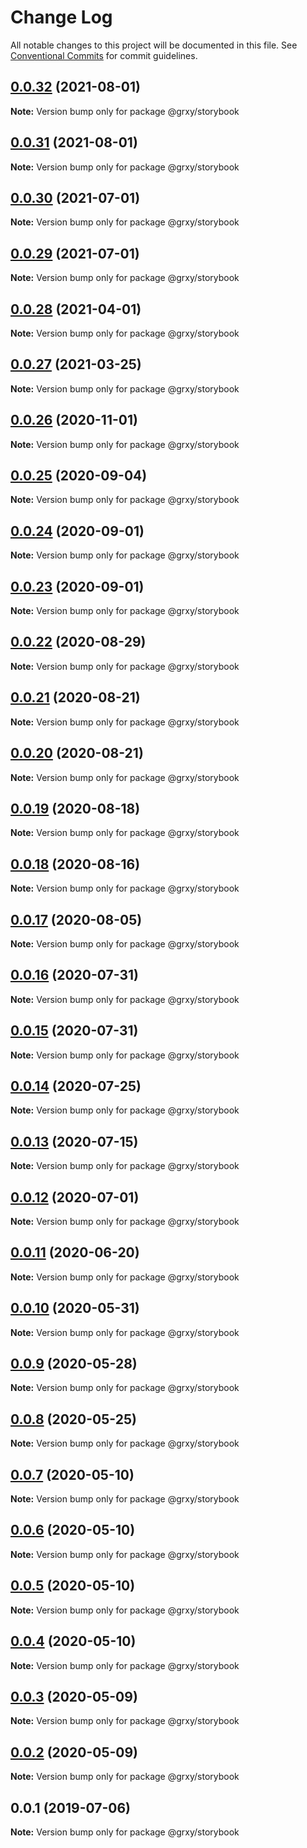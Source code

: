 # Change Log

All notable changes to this project will be documented in this file.
See [Conventional Commits](https://conventionalcommits.org) for commit guidelines.

## [0.0.32](https://github.com/grxy/grxy/compare/@grxy/storybook@0.0.31...@grxy/storybook@0.0.32) (2021-08-01)

**Note:** Version bump only for package @grxy/storybook





## [0.0.31](https://github.com/grxy/grxy/compare/@grxy/storybook@0.0.30...@grxy/storybook@0.0.31) (2021-08-01)

**Note:** Version bump only for package @grxy/storybook





## [0.0.30](https://github.com/grxy/grxy/compare/@grxy/storybook@0.0.29...@grxy/storybook@0.0.30) (2021-07-01)

**Note:** Version bump only for package @grxy/storybook





## [0.0.29](https://github.com/grxy/grxy/compare/@grxy/storybook@0.0.28...@grxy/storybook@0.0.29) (2021-07-01)

**Note:** Version bump only for package @grxy/storybook





## [0.0.28](https://github.com/grxy/grxy/compare/@grxy/storybook@0.0.27...@grxy/storybook@0.0.28) (2021-04-01)

**Note:** Version bump only for package @grxy/storybook





## [0.0.27](https://github.com/grxy/grxy/compare/@grxy/storybook@0.0.26...@grxy/storybook@0.0.27) (2021-03-25)

**Note:** Version bump only for package @grxy/storybook





## [0.0.26](https://github.com/grxy/grxy/compare/@grxy/storybook@0.0.25...@grxy/storybook@0.0.26) (2020-11-01)

**Note:** Version bump only for package @grxy/storybook





## [0.0.25](https://github.com/grxy/grxy/compare/@grxy/storybook@0.0.24...@grxy/storybook@0.0.25) (2020-09-04)

**Note:** Version bump only for package @grxy/storybook





## [0.0.24](https://github.com/grxy/grxy/compare/@grxy/storybook@0.0.23...@grxy/storybook@0.0.24) (2020-09-01)

**Note:** Version bump only for package @grxy/storybook





## [0.0.23](https://github.com/grxy/grxy/compare/@grxy/storybook@0.0.22...@grxy/storybook@0.0.23) (2020-09-01)

**Note:** Version bump only for package @grxy/storybook





## [0.0.22](https://github.com/grxy/grxy/compare/@grxy/storybook@0.0.21...@grxy/storybook@0.0.22) (2020-08-29)

**Note:** Version bump only for package @grxy/storybook





## [0.0.21](https://github.com/grxy/grxy/compare/@grxy/storybook@0.0.20...@grxy/storybook@0.0.21) (2020-08-21)

**Note:** Version bump only for package @grxy/storybook





## [0.0.20](https://github.com/grxy/grxy/compare/@grxy/storybook@0.0.19...@grxy/storybook@0.0.20) (2020-08-21)

**Note:** Version bump only for package @grxy/storybook





## [0.0.19](https://github.com/grxy/grxy/compare/@grxy/storybook@0.0.18...@grxy/storybook@0.0.19) (2020-08-18)

**Note:** Version bump only for package @grxy/storybook





## [0.0.18](https://github.com/grxy/grxy/compare/@grxy/storybook@0.0.17...@grxy/storybook@0.0.18) (2020-08-16)

**Note:** Version bump only for package @grxy/storybook





## [0.0.17](https://github.com/grxy/grxy/compare/@grxy/storybook@0.0.16...@grxy/storybook@0.0.17) (2020-08-05)

**Note:** Version bump only for package @grxy/storybook





## [0.0.16](https://github.com/grxy/grxy/compare/@grxy/storybook@0.0.15...@grxy/storybook@0.0.16) (2020-07-31)

**Note:** Version bump only for package @grxy/storybook





## [0.0.15](https://github.com/grxy/grxy/compare/@grxy/storybook@0.0.14...@grxy/storybook@0.0.15) (2020-07-31)

**Note:** Version bump only for package @grxy/storybook





## [0.0.14](https://github.com/grxy/grxy/compare/@grxy/storybook@0.0.13...@grxy/storybook@0.0.14) (2020-07-25)

**Note:** Version bump only for package @grxy/storybook





## [0.0.13](https://github.com/grxy/grxy/compare/@grxy/storybook@0.0.12...@grxy/storybook@0.0.13) (2020-07-15)

**Note:** Version bump only for package @grxy/storybook





## [0.0.12](https://github.com/grxy/grxy/compare/@grxy/storybook@0.0.11...@grxy/storybook@0.0.12) (2020-07-01)

**Note:** Version bump only for package @grxy/storybook





## [0.0.11](https://github.com/grxy/grxy/compare/@grxy/storybook@0.0.10...@grxy/storybook@0.0.11) (2020-06-20)

**Note:** Version bump only for package @grxy/storybook





## [0.0.10](https://github.com/grxy/grxy/compare/@grxy/storybook@0.0.9...@grxy/storybook@0.0.10) (2020-05-31)

**Note:** Version bump only for package @grxy/storybook





## [0.0.9](https://github.com/grxy/grxy/compare/@grxy/storybook@0.0.8...@grxy/storybook@0.0.9) (2020-05-28)

**Note:** Version bump only for package @grxy/storybook





## [0.0.8](https://github.com/grxy/grxy/compare/@grxy/storybook@0.0.7...@grxy/storybook@0.0.8) (2020-05-25)

**Note:** Version bump only for package @grxy/storybook





## [0.0.7](https://github.com/grxy/grxy/compare/@grxy/storybook@0.0.6...@grxy/storybook@0.0.7) (2020-05-10)

**Note:** Version bump only for package @grxy/storybook





## [0.0.6](https://github.com/grxy/grxy/compare/@grxy/storybook@0.0.5...@grxy/storybook@0.0.6) (2020-05-10)

**Note:** Version bump only for package @grxy/storybook





## [0.0.5](https://github.com/grxy/grxy/compare/@grxy/storybook@0.0.4...@grxy/storybook@0.0.5) (2020-05-10)

**Note:** Version bump only for package @grxy/storybook





## [0.0.4](https://github.com/grxy/grxy/compare/@grxy/storybook@0.0.3...@grxy/storybook@0.0.4) (2020-05-10)

**Note:** Version bump only for package @grxy/storybook





## [0.0.3](https://github.com/grxy/grxy/compare/@grxy/storybook@0.0.2...@grxy/storybook@0.0.3) (2020-05-09)

**Note:** Version bump only for package @grxy/storybook





## [0.0.2](https://github.com/grxy/grxy/compare/@grxy/storybook@0.0.1...@grxy/storybook@0.0.2) (2020-05-09)

**Note:** Version bump only for package @grxy/storybook





## 0.0.1 (2019-07-06)

**Note:** Version bump only for package @grxy/storybook
